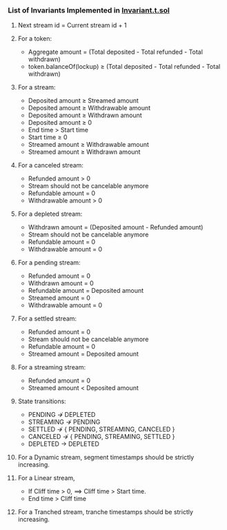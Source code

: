 ### List of Invariants Implemented in [Invariant.t.sol](./Invariant.t.sol)

1. Next stream id = Current stream id + 1

1. For a token:
   - Aggregate amount = (Total deposited - Total refunded - Total withdrawn)
   - token.balanceOf(lockup) $`\ge`$ (Total deposited - Total refunded - Total withdrawn)

1. For a stream:
   - Deposited amount $`\ge`$ Streamed amount
   - Deposited amount $`\ge`$ Withdrawable amount
   - Deposited amount $`\ge`$ Withdrawn amount
   - Deposited amount $`\ge`$ 0
   - End time > Start time
   - Start time $`\ge`$ 0
   - Streamed amount $`\ge`$ Withdrawable amount
   - Streamed amount $`\ge`$ Withdrawn amount

1. For a canceled stream:
   - Refunded amount > 0
   - Stream should not be cancelable anymore
   - Refundable amount = 0
   - Withdrawable amount > 0

1. For a depleted stream:
   - Withdrawn amount = (Deposited amount - Refunded amount)
   - Stream should not be cancelable anymore
   - Refundable amount = 0
   - Withdrawable amount = 0

1. For a pending stream:
   - Refunded amount = 0
   - Withdrawn amount = 0
   - Refundable amount = Deposited amount
   - Streamed amount = 0
   - Withdrawable amount = 0

1. For a settled stream:
   - Refunded amount = 0
   - Stream should not be cancelable anymore
   - Refundable amount = 0
   - Streamed amount = Deposited amount

1. For a streaming stream:
   - Refunded amount = 0
   - Streamed amount < Deposited amount

1. State transitions:
   - PENDING $`\not\to`$ DEPLETED
   - STREAMING $`\not\to`$ PENDING
   - SETTLED $`\not\to`$ { PENDING, STREAMING, CANCELED }
   - CANCELED $`\not\to`$ { PENDING, STREAMING, SETTLED }
   - DEPLETED $`\to`$ DEPLETED

1. For a Dynamic stream, segment timestamps should be strictly increasing.

1. For a Linear stream,
   - If Cliff time > 0, $`\implies`$ Cliff time > Start time.
   - End time > Cliff time

1. For a Tranched stream, tranche timestamps should be strictly increasing.
